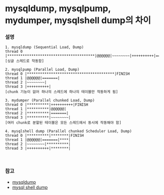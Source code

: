mysqldump, mysqlpump, mydumper, mysqlshell dump의 차이
===

### 설명
```
1. mysqldump (Sequential Load, Dump)
thread 0 |****************************************|@@@@@@|~~~~~~~~|++++++++++|=======|FINISH
[싱글 스레드로 작동함]

2. mysqlpump (Parallel Load, Dump)
thread 0 |****************************************|FINISH
thread 1 |@@@@@@|=======|
thread 2 |~~~~~~~~|
thread 3 |++++++++++|
[chunk 기능이 없어 하나의 스레드에 하나의 테이블만 작동하게 됨]

3. mydumper (Parallel chunked Load, Dump)
thread 0 |**********|++++++++++|FINISH
thread 1 |**********|@@@@@@|
thread 2 |**********|=======|
thread 3 |**********|~~~~~~~~|
[여러 chunk로 분할된 테이블은 모든 스레드에서 동시에 작동해야 함]

4. mysqlshell dump (Parallel chunked Scheduler Load, Dump)
thread 0 |**********|********|FINISH
thread 1 |@@@@@@|=======|****|
thread 2 |~~~~~~~~|**********|
thread 3 |++++++++++|********|
```

<br>

### 참고
* [mysqldump](../mysqldump/README.md)
* [mysql shell dump](../mysql-shell-dump/README.md)

<br>